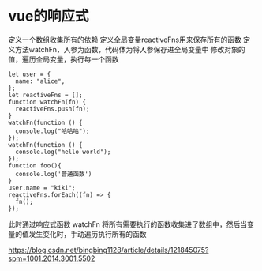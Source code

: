 # vue的响应式
定义一个数组收集所有的依赖
定义全局变量reactiveFns用来保存所有的函数
定义方法watchFn，入参为函数，代码体为将入参保存进全局变量中
修改对象的值，遍历全局变量，执行每一个函数
```
let user = {
  name: "alice",
};
let reactiveFns = [];
function watchFn(fn) {
  reactiveFns.push(fn);
}
watchFn(function () {
  console.log("哈哈哈");
});
watchFn(function () {
  console.log("hello world");
});
function foo(){
  console.log('普通函数')
}
user.name = "kiki";
reactiveFns.forEach((fn) => {
  fn();
});
```
此时通过响应式函数 watchFn 将所有需要执行的函数收集进了数组中，然后当变量的值发生变化时，手动遍历执行所有的函数

https://blog.csdn.net/bingbing1128/article/details/121845075?spm=1001.2014.3001.5502